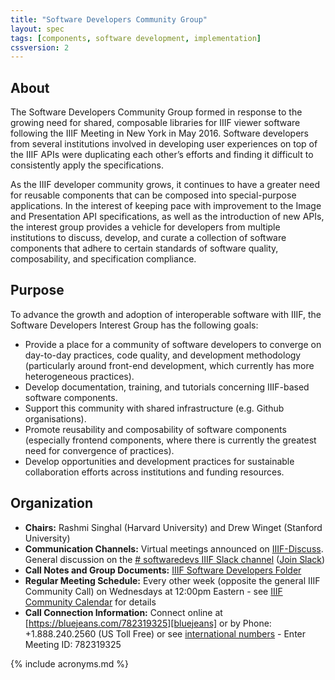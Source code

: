 ```yaml
---
title: "Software Developers Community Group"
layout: spec
tags: [components, software development, implementation]
cssversion: 2
---
```

## About

The Software Developers Community Group formed in response to the growing need for shared, composable libraries for IIIF viewer software following the IIIF Meeting in New York in May 2016. Software developers from several institutions involved in developing user experiences on top of the IIIF APIs were duplicating each other’s efforts and finding it difficult to consistently apply the specifications.

As the IIIF developer community grows, it continues to have a greater need for reusable components that can be composed into special-purpose applications. In the interest of keeping pace with improvement to the Image and Presentation API specifications, as well as the introduction of new APIs, the interest group provides a vehicle for developers from multiple institutions to discuss, develop, and curate a collection of software components that adhere to certain standards of software quality, composability, and specification compliance.

## Purpose
To advance the growth and adoption of interoperable software with IIIF, the Software Developers Interest Group has the following goals:

* Provide a place for a community of software developers to converge on day-to-day practices, code quality, and development methodology (particularly around front-end development, which currently has more heterogeneous practices).
* Develop documentation, training, and tutorials concerning IIIF-based software components.
* Support this community with shared infrastructure (e.g. Github organisations).
* Promote reusability and composability of software components (especially frontend components, where there is currently the greatest need for convergence of practices).
* Develop opportunities and development practices for sustainable collaboration efforts across institutions and funding resources.

## Organization
* **Chairs:** Rashmi Singhal (Harvard University) and Drew Winget (Stanford University)
* **Communication Channels:** Virtual meetings announced on [IIIF-Discuss][iiif-discuss]. General discussion on the [# softwaredevs IIIF Slack channel][devs-slack] ([Join Slack][join-slack])
* **Call Notes and Group Documents:** [IIIF Software Developers Folder][devs-folder]
* **Regular Meeting Schedule:** Every other week (opposite the general IIIF Community Call) on Wednesdays at 12:00pm Eastern - see [IIIF Community Calendar][calendar] for details
* **Call Connection Information:** Connect online at [https://bluejeans.com/782319325][bluejeans] or by Phone: +1.888.240.2560 (US Toll Free) or see [international numbers][international-bluejeans] - Enter Meeting ID: 782319325


[iiif-discuss]: https://groups.google.com/forum/#!forum/iiif-discuss
[devs-slack]: https://iiif.slack.com/messages/softwaredevs/details/
[join-slack]: http://bit.ly/iiif-slack
[devs-folder]: https://drive.google.com/drive/folders/0B8WLA_XCC1koZUF6TEFmQW5Vc0E?usp=sharing
[calendar]: http://iiif.io/community/groups/
[bluejeans]: https://bluejeans.com/782319325
[international-bluejeans]: https://bluejeans.com/numbers?ll=en


{% include acronyms.md %}
